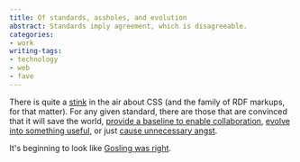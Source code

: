 ```yaml
---
title: Of standards, assholes, and evolution
abstract: Standards imply agreement, which is disagreeable.
categories:
- work
writing-tags:
- technology
- web
- fave
---
```


There is quite a [stink][1] in the air about CSS (and the family of RDF markups, for that matter).  For any given standard, there are those that are convinced that it will save the world, [provide a baseline to enable collaboration][2], [evolve into something useful][3], or just [cause unnecessary angst][4].

   [1]: http://www.intertwingly.net/blog/1345.html
   [2]: http://diveintomark.org/archives/2003/05/05/why_we_wont_help_you.html
   [3]: http://www.shirky.com/writings/evolve.html
   [4]: http://www.edwardbear.org/blog/archives/000161.html

It's beginning to look like [Gosling was right][5].

   [5]: http://java.sun.com/people/jag/StandardsPhases/

